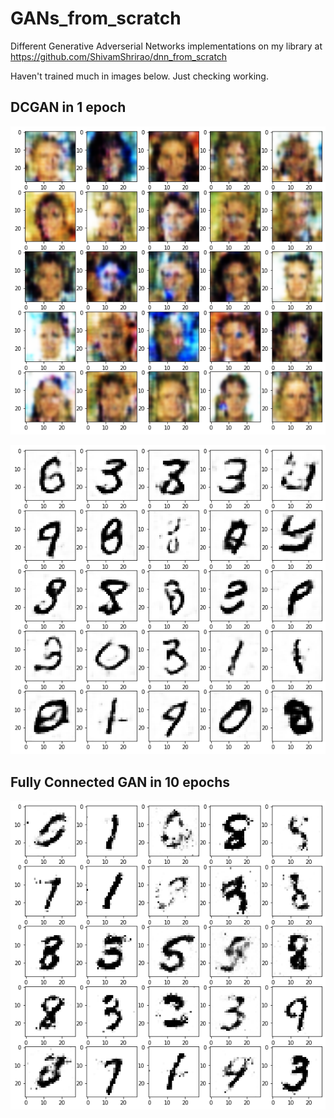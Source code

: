 # GANs_from_scratch
Different Generative Adverserial Networks implementations on my library at https://github.com/ShivamShrirao/dnn_from_scratch

Haven't trained much in images below. Just checking working.
## DCGAN in 1 epoch
![DCGAN in 1 Epoch faces](/images/faces_1epoch.png)

![DCGAN in 1 Epoch](/images/DCGAN_1epoch.png)

## Fully Connected GAN in 10 epochs

![FCGAN in 10 Epochs](/images/gan10epochs.png)
